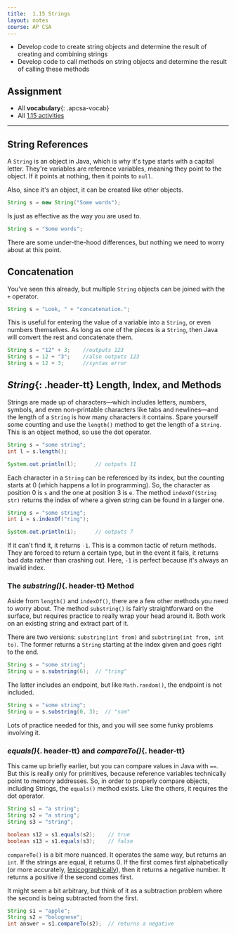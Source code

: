 ```yaml
---
title:  1.15 Strings
layout: notes
course: AP CSA
---
```


- Develop code to create string objects and determine the result of creating and combining strings
- Develop code to call methods on string objects and determine the result of calling these methods

## Assignment

- All **vocabulary**{: .apcsa-vocab}
- All [1.15 activities](https://runestone.academy/ns/books/published/manvillehighschool_csawesome2_2526/topic-1-15-strings.html)

---

## String References

A `String` is an object in Java, which is why it's type starts with a capital letter. They're variables are reference variables, meaning they point to the object. If it points at nothing, then it points to `null`.

Also, since it's an object, it can be created like other objects.

```java
String s = new String("Some words");
```

Is just as effective as the way you are used to.

```java
String s = "Some words";
```

There are some under-the-hood differences, but nothing we need to worry about at this point.

## Concatenation

You've seen this already, but multiple `String` objects can be joined with the `+` operator.

```java
String s = "Look, " + "concatenation.";
```

This is useful for entering the value of a variable into a `String`, or even numbers themselves. As long as one of the pieces is a `String`, then Java will convert the rest and concatenate them.

```java
String s = "12" + 3;    //outputs 123
String s = 12 + "3";    //also outputs 123
String s = 12 + 3;      //syntax error
```

## *String*{: .header-tt} Length, Index, and Methods

Strings are made up of characters—which includes letters, numbers, symbols, and even non-printable characters like tabs and newlines—and the length of a `String` is how many characters it contains. Spare yourself some counting and use the `length()` method to get the length of a `String`. This is an object method, so use the dot operator.

```java
String s = "some string";
int l = s.length();

System.out.println(l);      // outputs 11
```

Each character in a `String` can be referenced by its index, but the counting starts at 0 (which happens a lot in programming). So, the character as position 0 is `s` and the one at position 3 is `e`. The method `indexOf(String str)` returns the index of where a given string can be found in a larger one.

```java
String s = "some string";
int i = s.indexOf("ring");

System.out.println(i);      // outputs 7
```

If it can't find it, it returns `-1`. This is a common tactic of return methods. They are forced to return a certain type, but in the event it fails, it returns bad data rather than crashing out. Here, `-1` is perfect because it's always an invalid index.

### The *substring()*{. header-tt} Method

Aside from `length()` and `indexOf()`, there are a few other methods you need to worry about. The method `substring()` is fairly straightforward on the surface, but requires practice to really wrap your head around it. Both work on an existing string and extract part of it.

There are two versions: `substring(int from)` and `substring(int from, int to)`. The former returns a `String` starting at the index given and goes right to the end.

```java
String s = "some string";
String u = s.substring(6);  // "tring"
```

The latter includes an endpoint, but like `Math.random()`, the endpoint is not included.

```java
String s = "some string";
String u = s.substring(0, 3);  // "som"
```

Lots of practice needed for this, and you will see some funky problems involving it.

### *equals()*{. header-tt} and *compareTo()*{. header-tt}

This came up briefly earlier, but you can compare values in Java with `==`. But this is really only for primitives, because reference variables technically point to memory addresses. So, in order to properly compare objects, including Strings, the `equals()` method exists. Like the others, it requires the dot operator.

```java
String s1 = "a string";
String s2 = "a string";
String s3 = "string";

boolean s12 = s1.equals(s2);    // true
boolean s13 = s1.equals(s3);    // false
```

`compareTo()` is a bit more nuanced. It operates the same way, but returns an `int`. If the strings are equal, it returns 0. If the first comes first alphabetically (or more accurately, [lexicographically](https://stackoverflow.com/questions/45950646/what-is-lexicographical-order)), then it returns a negative number. It returns a positive if the second comes first.

It might seem a bit arbitrary, but think of it as a subtraction problem where the second is being subtracted from the first.

```java
String s1 = "apple";
String s2 = "bolognese";
int answer = s1.compareTo(s2);  // returns a negative
```

